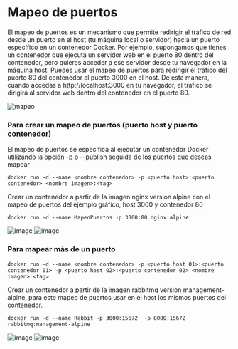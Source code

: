 # Mapeo de puertos
El mapeo de puertos es un mecanismo que permite redirigir el tráfico de red desde un puerto en el host (tu máquina local o servidor) hacia un puerto específico en un contenedor Docker.
Por ejemplo, supongamos que tienes un contenedor que ejecuta un servidor web en el puerto 80 dentro del contenedor, pero quieres acceder a ese servidor desde tu navegador en la máquina host. Puedes usar el mapeo de puertos para redirigir el tráfico del puerto 80 del contenedor al puerto 3000 en el host. De esta manera, cuando accedas a http://localhost:3000 en tu navegador, el tráfico se dirigirá al servidor web dentro del contenedor en el puerto 80.

![mapeo](img/mapeoPuertos.PNG)

### Para crear un mapeo de puertos (puerto host y puerto contenedor)
El mapeo de puertos se especifica al ejecutar un contenedor Docker utilizando la opción -p o --publish seguida de los puertos que deseas mapear
```
docker run -d --name <nombre contenedor> -p <puerto host>:<puerto contenedor> <nombre imagen>:<tag>
```

Crear un contenedor a partir de la imagen nginx version alpine con el mapeo de puertos del ejemplo gráfico, host 3000 y contenedor 80
```
docker run -d --name MapeoPuertos -p 3000:80 nginx:alpine
```
![image](https://github.com/user-attachments/assets/d0098b12-d1c3-4613-a1b7-cb530d4309df)
![image](https://github.com/user-attachments/assets/0358def7-f32f-4cc7-90b5-37d55ef9ca38)



### Para mapear más de un puerto

```
docker run -d --name <nombre contenedor> -p <puerto host 01>:<puerto contenedor 01> -p <puerto host 02>:<puerto contenedor 02> <nombre imagen>:<tag>
```

Crear un contenedor a partir de la imagen rabbitmq version management-alpine, para este mapeo de puertos usar en el host los mismos puertos del contenedor.
```
docker run -d --name Rabbit -p 3000:15672  -p 8080:15672 rabbitmq:management-alpine
```
![image](https://github.com/user-attachments/assets/1c545ba3-a1c3-40e5-a42b-4da8cf5c7677)
![image](https://github.com/user-attachments/assets/66a70123-48f0-4d85-90f5-f816ea00948f)

